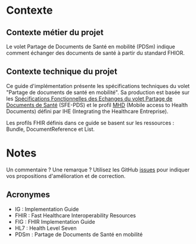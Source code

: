 # Contexte

## Contexte métier du projet
Le volet Partage de Documents de Santé en mobilité (PDSm) indique comment échanger des documents de santé à partir du standard FHIOR.

## Contexte technique du projet
Ce guide d'implémentation présente les spécifications techniques du volet "Partage de documents de santé en mobilité". Sa production est basée sur les [Spécifications Fonctionnelles des Echanges du volet Partage de Documents de Santé](https://esante.gouv.fr/volet-partage-de-documents-de-sante) (SFE-PDS) et le profil [MHD](https://profiles.ihe.net/ITI/MHD/index.html) (Mobile access to Health Documents) défini par IHE (Integrating the Healthcare Entreprise).

Les profils FHIR définis dans ce guide se basent sur les ressources : Bundle, DocumentReference et List.


# Notes
Un commentaire ? Une remarque ? Utilisez les GitHub [issues](https://docs.github.com/fr/issues) pour indiquer vos propositions d'amélioration et de correction.

## Acronymes

* IG : Implementation Guide
* FHIR : Fast Healthcare Interoperability Resources
* FIG : FHIR Implementation Guide
* HL7 : Health Level Seven
* PDSm : Partage de Documents de Santé en mobilité